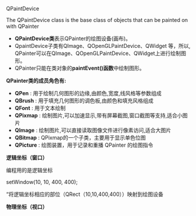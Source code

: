 QPaintDevice 

The QPaintDevice class is the base class of objects that can be painted on with QPainter

- **QPaintDevice类**表示QPainter的绘图设备(画布)。
- QpaintDevice子类有QImage、QOpenGLPaintDevice、QWidget 等，所以, QPainter可以在QImage、QOpenGLPaintDevice、QWidget上进行绘制图形。
- QPainter只能在类对象的**paintEvent()函数**中绘制图形。



**QPainter类的成员角色有:**

- **QPen**     : 用于绘制几何图形的边缘,由颜色,宽度,线风格等参数组成
- **QBrush**   : 用于填充几何图形的调色板,由颜色和填充风格组成
- **QFont**    : 用于文本绘制
- **QPixmap** : 绘制图片,可以加速显示,带有屏幕截图,窗口截图等支持,适合小图片
- **QImage**   : 绘制图片,可以直接读取图像文件进行像素访问,适合大图片
- **QBitmap** : QPixmap的一个子类，主要用于显示单色位图
- **QPicture** : 绘图装置，用于记录和重播 QPainter 的绘图指令

 **逻辑坐标（窗口）**

编程用的是逻辑坐标



setWindow(10, 10, 400, 400);

“将逻辑坐标相应的部位（QRect（10,10,400,400））映射到绘图设备

 **物理坐标（视口）**


